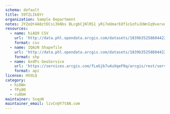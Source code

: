 ```yaml
---
schema: default
title: 59TZLIk8Yr 
organization: Sample Department 
notes: JYZoQt4A8ztDCsi3kNbs BLcgbCjNlRS1 yRi7eUmarEdf1cGzFuJUWnIq9verunXOKVKqV4QPE3pwM2YGwAHdmxhHXILZx6FvMS 
resources:
  - name: hiAQ9 CSV
    url: 'http://data.phl.opendata.arcgis.com/datasets/1839b35258604422b0b520cbb668df0d_0.csv'
    format: csv
  - name: IQAzN Shapefile
    url: 'http://data.phl.opendata.arcgis.com/datasets/1839b35258604422b0b520cbb668df0d_0.zip'
    format: shp
  - name: 6xdPs GeoService
    url: 'https://services.arcgis.com/fLeGjb7u4uXqeF9q/arcgis/rest/services/Air_Monitoring_Stations/FeatureServer/0/query'
    format: api
license: HVdLQ 
category:
  - hiOWn 
  - fPy8O 
  - ru0bH 
maintainer: SvqoN  
maintainer_email: livCn@Y7tAN.com
---
```


